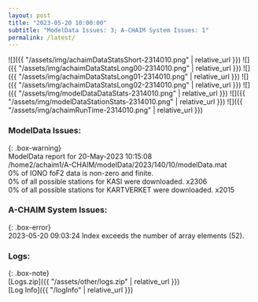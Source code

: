 ```yaml
---
layout: post
title: "2023-05-20 10:00:00"
subtitle: "ModelData Issues: 3; A-CHAIM System Issues: 1"
permalink: /latest/
---
```


![]({{ "/assets/img/achaimDataStatsShort-2314010.png" | relative_url }})
![]({{ "/assets/img/achaimDataStatsLong00-2314010.png" | relative_url }})
![]({{ "/assets/img/achaimDataStatsLong01-2314010.png" | relative_url }})
![]({{ "/assets/img/achaimDataStatsLong02-2314010.png" | relative_url }})
![]({{ "/assets/img/modelDataDataStats-2314010.png" | relative_url }})
![]({{ "/assets/img/modelDataStationStats-2314010.png" | relative_url }})
![]({{ "/assets/img/achaimRunTime-2314010.png" | relative_url }})


### ModelData Issues:  
  
{: .box-warning}  
 ModelData report for 20-May-2023 10:15:08   
 /home2/achaim1/A-CHAIM/modelData/2023/140/10/modelData.mat   
 0% of IONO foF2 data is non-zero and finite.   
 0% of all possible stations for KASI were downloaded. x2306   
 0% of all possible stations for KARTVERKET were downloaded. x2015   
  
### A-CHAIM System Issues:  
  
{: .box-error}  
2023-05-20 09:03:24 Index exceeds the number of array elements (52).  

### Logs:  
  
{: .box-note}  
[Logs.zip]({{ "/assets/other/logs.zip" | relative_url }})  
[Log Info]({{ "/logInfo" | relative_url }})  

